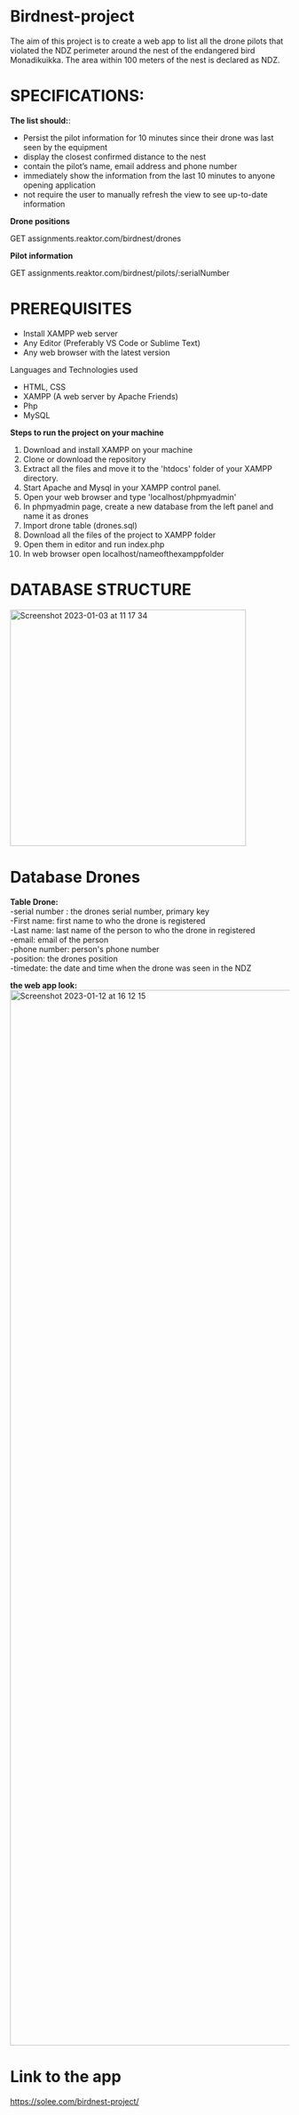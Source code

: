 # Birdnest-project

The aim of this project is to create a web app to list all the drone pilots that violated the NDZ perimeter around the nest of the endangered bird Monadikuikka. The area within 100 meters of the nest is declared as NDZ.

# SPECIFICATIONS: 
<b>The list should:</b>:

- Persist the pilot information for 10 minutes since their drone was last seen by the equipment
- display the closest confirmed distance to the nest
- contain the pilot’s name, email address and phone number
- immediately show the information from the last 10 minutes to anyone opening application
- not require the user to manually refresh the view to see up-to-date information

<b>Drone positions</b>

GET assignments.reaktor.com/birdnest/drones

<b>Pilot information</b>

GET assignments.reaktor.com/birdnest/pilots/:serialNumber

# PREREQUISITES

- Install XAMPP web server
- Any Editor (Preferably VS Code or Sublime Text)
- Any web browser with the latest version


Languages and Technologies used

- HTML, CSS
- XAMPP (A web server by Apache Friends)
- Php 
- MySQL


<b>Steps to run the project on your machine</b>

1. Download and install XAMPP on your machine 
2. Clone or download the repository 
3. Extract all the files and move it to the 'htdocs' folder of your XAMPP directory. 
4. Start Apache and Mysql in your XAMPP control panel. 
5. Open your web browser and type 'localhost/phpmyadmin' 
6. In phpmyadmin page, create a new database from the left panel and name it as drones 
7. Import drone table (drones.sql)
8. Download all the files of the project to XAMPP folder
9. Open them in editor and run index.php
10. In web browser open localhost/nameofthexamppfolder

# DATABASE STRUCTURE

<img width="425" alt="Screenshot 2023-01-03 at 11 17 34" src="https://user-images.githubusercontent.com/105230372/210329121-268640e6-1882-4bbe-ab98-8d9321f7d064.png">


# Database Drones<br>
<b>Table Drone:</b><br>
-serial number : the drones serial number, primary key<br>
-First name: first name to who the drone is registered<br>
-Last name: last name of the person to who the drone in registered<br>
-email: email of the person<br>
-phone number: person's phone number<br>
-position: the drones position<br>
-timedate: the date and time when the drone was seen in the NDZ


<b>the web app look:</b><br>
<img width="1898" alt="Screenshot 2023-01-12 at 16 12 15" src="https://user-images.githubusercontent.com/105230372/212089185-a3e87edd-2a47-4df9-a807-bfbcce034b6a.png">


# Link to the app 
https://solee.com/birdnest-project/

